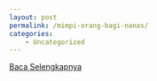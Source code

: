 ```yaml
---
layout: post
permalink: /mimpi-orang-bagi-nanas/
categories:
    - Uncategorized
---
```


[Baca Selengkapnya](/09)